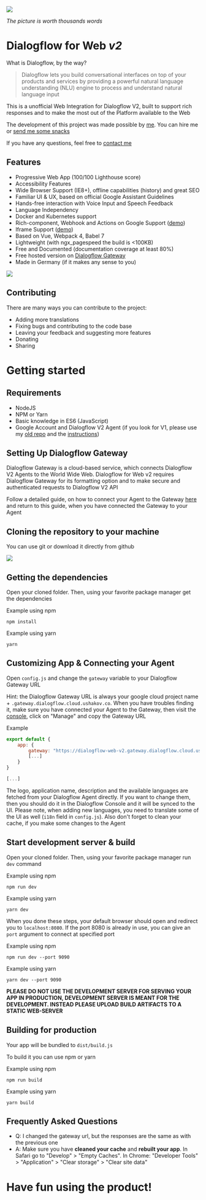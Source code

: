 ![](https://i.imgur.com/J8aTIwt.png)

*The picture is worth thousands words*

# Dialogflow for Web *v2*

What is Dialogflow, by the way?

> Dialogflow lets you build conversational interfaces on top of your products and services by providing a powerful natural language understanding (NLU) engine to process and understand natural language input

This is a unofficial Web Integration for Dialogflow V2, built to support rich responses and to make the most out of the Platform available to the Web

The development of this project was made possible by [me](https://linkedin.com/in/mishushakov). You can hire me or [send me some snacks](https://paypal.me/mishushakov)

If you have any questions, feel free to [contact me](https://i.ushakov.co/#contact)

## Features

- Progressive Web App (100/100 Lighthouse score)
- Accessibility Features
- Wide Browser Support (IE8+), offline capabilities (history) and great SEO
- Familiar UI & UX, based on official Google Assistant Guidelines
- Hands-free interaction with Voice Input and Speech Feedback
- Language Independency
- Docker and Kubernetes support
- Rich-component, Webhook and Actions on Google Support ([demo](https://codepen.io/mishushakov/pen/YMwoEK))
- Iframe Support ([demo](https://codepen.io/mishushakov/pen/ywWaRW))
- Based on Vue, Webpack 4, Babel 7
- Lightweight (with ngx_pagespeed the build is <100KB)
- Free and Documented (documentation coverage at least 80%)
- Free hosted version on [Dialogflow Gateway](https://dialogflow.cloud.ushakov.co)
- Made in Germany (if it makes any sense to you)

![](https://i.imgur.com/0vYBGTq.png)

## Contributing

There are many ways you can contribute to the project:

- Adding more translations
- Fixing bugs and contributing to the code base
- Leaving your feedback and suggesting more features
- Donating
- Sharing

# Getting started

## Requirements
- NodeJS
- NPM or Yarn
- Basic knowledge in ES6 (JavaScript)
- Google Account and Dialogflow V2 Agent (if you look for V1, please use my [old repo](https://github.com/mishushakov/dialogflow-web) and the [instructions](https://github.com/mishushakov/dialogflow-web/blob/21ffc7017f1a4d51eabb1122c5aae119a7d73587/README.md))

## Setting Up Dialogflow Gateway

Dialogflow Gateway is a cloud-based service, which connects Dialogflow V2 Agents to the World Wide Web.
Dialogflow for Web v2 requires Dialogflow Gateway for its formatting option and to make secure and authenticated requests to Dialogflow V2 API

Follow a detailed guide, on how to connect your Agent to the Gateway [here](https://github.com/mishushakov/dialogflow-gateway-docs/blob/master/guide.md) and return to this guide, when you have connected the Gateway to your Agent

## Cloning the repository to your machine

You can use git or download it directly from github

![](https://imgur.com/bpHE9K6.png)

## Getting the dependencies
Open your cloned folder. Then, using your favorite package manager get the dependencies

Example using npm

`npm install`

Example using yarn

`yarn`

## Customizing App & Connecting your Agent

Open `config.js` and change the `gateway` variable to your Dialogflow Gateway URL

Hint: the Dialogflow Gateway URL is always your google cloud project name + `.gateway.dialogflow.cloud.ushakov.co`. When you have troubles finding it, make sure you have connected your Agent to the Gateway, then visit the [console](https://dialogflow.cloud.ushakov.co/console/), click on "Manage" and copy the Gateway URL

Example

```js
export default {
    app: {
        gateway: "https://dialogflow-web-v2.gateway.dialogflow.cloud.ushakov.co"
        [...]
    }
}

[...]
```

The logo, application name, description and the available languages are fetched from your Dialogflow Agent directly. If you want to change them, then you should do it in the Dialogflow Console and it will be synced to the UI. Please note, when adding new languages, you need to translate some of the UI as well (`i18n` field in `config.js`). Also don't forget to clean your cache, if you make some changes to the Agent

## Start development server & build

Open your cloned folder. Then, using your favorite package manager run `dev` command

Example using npm

`npm run dev`

Example using yarn

`yarn dev`

When you done these steps, your default browser should open and redirect you to `localhost:8080`. If the port 8080 is already in use, you can give an `port` argument to connect at specified port

Example using npm

`npm run dev --port 9090`

Example using yarn

`yarn dev --port 9090`

**PLEASE DO NOT USE THE DEVELOPMENT SERVER FOR SERVING YOUR APP IN PRODUCTION, DEVELOPMENT SERVER IS MEANT FOR THE DEVELOPMENT. INSTEAD PLEASE UPLOAD BUILD ARTIFACTS TO A STATIC WEB-SERVER**

## Building for production

Your app will be bundled to `dist/build.js`

To build it you can use npm or yarn

Example using npm

`npm run build`

Example using yarn

`yarn build`

## Frequently Asked Questions

- Q: I changed the gateway url, but the responses are the same as with the previous one
- A: Make sure you have **cleaned your cache** and **rebuilt your app**. In Safari go to "Develop" > "Empty Caches". In Chrome: "Developer Tools" > "Application" > "Clear storage" > "Clear site data"

# Have fun using the product!